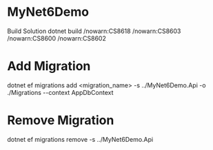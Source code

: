 # MyNet6Demo
 
Build Solution
dotnet build /nowarn:CS8618 /nowarn:CS8603 /nowarn:CS8600 /nowarn:CS8602

# Add Migration
dotnet ef migrations add <migration_name> -s ../MyNet6Demo.Api -o ./Migrations --context AppDbContext

# Remove Migration
dotnet ef migrations remove -s ../MyNet6Demo.Api
